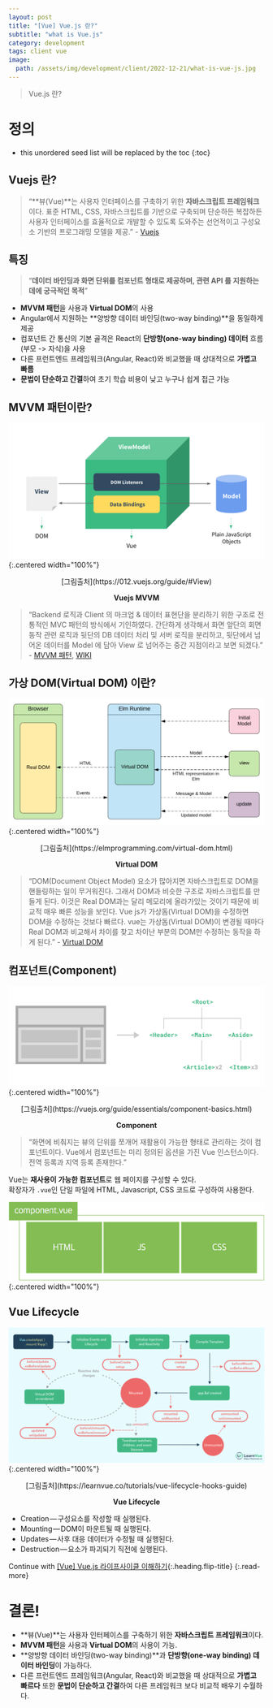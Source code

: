 ```yaml
---
layout: post
title: "[Vue] Vue.js 란?"
subtitle: "what is Vue.js"
category: development
tags: client vue
image:
  path: /assets/img/development/client/2022-12-21/what-is-vue-js.jpg
---
```

> Vue.js 란?

# 정의

* this unordered seed list will be replaced by the toc
{:toc}

## Vuejs 란?

> “**뷰(Vue)**는 사용자 인터페이스를 구축하기 위한 **자바스크립트 프레임워크**이다. 표준 HTML, CSS, 자바스크립트를 기반으로 구축되며 단순하든 복잡하든 사용자 인터페이스를 효율적으로 개발할 수 있도록 도와주는 선언적이고 구성요소 기반의 프로그래밍 모델을 제공.” - [Vuejs](https://vuejs.org/guide/introduction.html)

## 특징

> “**데이터 바인딩과 화면 단위를 컴포넌트 형태로 제공하며, 관련 API 를 지원하는데에 궁극적인 목적**”

- **MVVM 패턴**을 사용과 **Virtual DOM**의 사용
- Angular에서 지원하는 **양방향 데이터 바인딩(two-way binding)**을 동일하게 제공
- 컴포넌트 간 통신의 기본 골격은 React의 **단방향(one-way binding) 데이터** 흐름(부모 -> 자식)을 사용
- 다른 프런트엔드 프레임워크(Angular, React)와 비교했을 때 상대적으로 **가볍고 빠름**
- **문법이 단순하고 간결**하여 초기 학습 비용이 낮고 누구나 쉽게 접근 가능


## MVVM 패턴이란?

![MVVM](/assets/img/development/client/2022-12-21/mvvm.png){:.centered width="100%"}
<div style="text-align: center">[그림출처](https://012.vuejs.org/guide/#View)</div>

**<center>Vuejs MVVM</center>**

> “Backend 로직과 Client 의 마크업 & 데이터 표현단을 분리하기 위한 구조로 전통적인 MVC 패턴의 방식에서 기인하였다. 간단하게 생각해서 화면 앞단의 회면 동작 관련 로직과 뒷단의 DB 데이터 처리 및 서버 로직을 분리하고, 뒷단에서 넘어온 데이터를 Model 에 담아 View 로 넘어주는 중간 지점이라고 보면 되겠다.” - [MVVM 패턴](https://joshua1988.github.io/web-development/client/vuejs/vuejs-tutorial-for-beginner/), [WIKI](https://ko.wikipedia.org/wiki/%EB%AA%A8%EB%8D%B8-%EB%B7%B0-%EB%B7%B0%EB%AA%A8%EB%8D%B8)

<!-- Continue with [MVVM 패턴이란?](adding-foldable-submenu-to-the-sidebar){:.heading.flip-title}
{:.read-more} -->

## 가상 DOM(Virtual DOM) 이란?

![Virtual DOM](/assets/img/development/client/2022-12-21/elm-runtime-virtual-dom.jpg){:.centered width="100%"}
<div style="text-align: center">[그림출처](https://elmprogramming.com/virtual-dom.html)</div>

**<center>Virtual DOM</center>**

> “DOM(Document Object Model) 요소가 많아지면 자바스크립트로 DOM을 핸들링하는 일이 무거워진다. 그래서 DOM과 비슷한 구조로 자바스크립트를 만들게 된다. 이것은 Real DOM과는 달리 메모리에 올라가있는 것이기 때문에 비교적 매우 빠른 성능을 보인다. Vue js가 가상돔(Virtual DOM)을 수정하면 DOM을 수정하는 것보다 빠르다. vue는 가상돔(Virtual DOM)이 변경될 때마다 Real DOM과 비교해서 차이를 찾고 차이난 부분의 DOM만 수정하는 동작을 하게 된다.” - [Virtual DOM](https://medium.com/js-dojo/whats-new-in-vue-js-2-0-virtual-dom-dc4b5b827f40)

<!-- Continue with [Virtual DOM이란?](adding-foldable-submenu-to-the-sidebar){:.heading.flip-title}
{:.read-more} -->

## 컴포넌트(Component)

![Component](/assets/img/development/client/2022-12-21/components.png){:.centered width="100%"}
<div style="text-align: center">[그림출처](https://vuejs.org/guide/essentials/component-basics.html)</div>

**<center>Component</center>**

> “화면에 비춰지는 뷰의 단위를 쪼개어 재활용이 가능한 형태로 관리하는 것이 컴포넌트이다. Vue에서 컴포넌트는 미리 정의된 옵션을 가진 Vue 인스턴스이다. 전역 등록과 지역 등록 존재한다.”

Vue는 **재사용이 가능한 컴포넌트**로 웹 페이지를 구성할 수 있다.<br/>
확장자가 `.vue`인 단일 파일에 HTML, Javascript, CSS 코드로 구성하여 사용한다.

![Component](/assets/img/development/client/2022-12-21/vue-component-structure.png){:.centered width="100%"}

## Vue Lifecycle

![vue-lifecycle](/assets/img/development/client/2022-12-21/how-to-use-lifecycle-hooks-in-vue3-1.png){:.centered width="100%"}
<div style="text-align: center">[그림출처](https://learnvue.co/tutorials/vue-lifecycle-hooks-guide)</div>

**<center>Vue Lifecycle</center>**

- Creation — 구성요소를 작성할 때 실행된다.
- Mounting — DOM이 마운트될 때 실행된다.
- Updates — 사후 대응 데이터가 수정될 때 실행된다.
- Destruction — 요소가 파괴되기 직전에 실행된다.

Continue with [[Vue] Vue.js 라이프사이클 이해하기](vue-lifecycle){:.heading.flip-title}
{:.read-more}

# 결론!

- **뷰(Vue)**는 사용자 인터페이스를 구축하기 위한 **자바스크립트 프레임워크**이다.
- **MVVM 패턴**을 사용과 **Virtual DOM**의 사용이 가능.
- **양방향 데이터 바인딩(two-way binding)**과 **단방향(one-way binding) 데이터 바인딩**이 가능하다.
- 다른 프런트엔드 프레임워크(Angular, React)와 비교했을 때 상대적으로 **가볍고 빠르다** 또한 **문법이 단순하고 간결**하여 다른 프레임워크 보다 비교적 배우기 수월하다.
